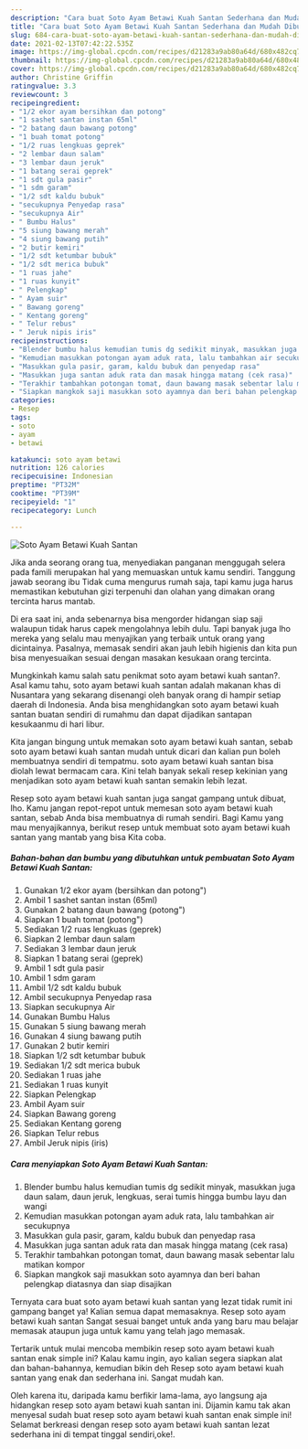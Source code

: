 ```yaml
---
description: "Cara buat Soto Ayam Betawi Kuah Santan Sederhana dan Mudah Dibuat"
title: "Cara buat Soto Ayam Betawi Kuah Santan Sederhana dan Mudah Dibuat"
slug: 684-cara-buat-soto-ayam-betawi-kuah-santan-sederhana-dan-mudah-dibuat
date: 2021-02-13T07:42:22.535Z
image: https://img-global.cpcdn.com/recipes/d21283a9ab80a64d/680x482cq70/soto-ayam-betawi-kuah-santan-foto-resep-utama.jpg
thumbnail: https://img-global.cpcdn.com/recipes/d21283a9ab80a64d/680x482cq70/soto-ayam-betawi-kuah-santan-foto-resep-utama.jpg
cover: https://img-global.cpcdn.com/recipes/d21283a9ab80a64d/680x482cq70/soto-ayam-betawi-kuah-santan-foto-resep-utama.jpg
author: Christine Griffin
ratingvalue: 3.3
reviewcount: 3
recipeingredient:
- "1/2 ekor ayam bersihkan dan potong"
- "1 sashet santan instan 65ml"
- "2 batang daun bawang potong"
- "1 buah tomat potong"
- "1/2 ruas lengkuas geprek"
- "2 lembar daun salam"
- "3 lembar daun jeruk"
- "1 batang serai geprek"
- "1 sdt gula pasir"
- "1 sdm garam"
- "1/2 sdt kaldu bubuk"
- "secukupnya Penyedap rasa"
- "secukupnya Air"
- " Bumbu Halus"
- "5 siung bawang merah"
- "4 siung bawang putih"
- "2 butir kemiri"
- "1/2 sdt ketumbar bubuk"
- "1/2 sdt merica bubuk"
- "1 ruas jahe"
- "1 ruas kunyit"
- " Pelengkap"
- " Ayam suir"
- " Bawang goreng"
- " Kentang goreng"
- " Telur rebus"
- " Jeruk nipis iris"
recipeinstructions:
- "Blender bumbu halus kemudian tumis dg sedikit minyak, masukkan juga daun salam, daun jeruk, lengkuas, serai tumis hingga bumbu layu dan wangi"
- "Kemudian masukkan potongan ayam aduk rata, lalu tambahkan air secukupnya"
- "Masukkan gula pasir, garam, kaldu bubuk dan penyedap rasa"
- "Masukkan juga santan aduk rata dan masak hingga matang (cek rasa)"
- "Terakhir tambahkan potongan tomat, daun bawang masak sebentar lalu matikan kompor"
- "Siapkan mangkok saji masukkan soto ayamnya dan beri bahan pelengkap diatasnya dan siap disajikan"
categories:
- Resep
tags:
- soto
- ayam
- betawi

katakunci: soto ayam betawi 
nutrition: 126 calories
recipecuisine: Indonesian
preptime: "PT32M"
cooktime: "PT39M"
recipeyield: "1"
recipecategory: Lunch

---
```



![Soto Ayam Betawi Kuah Santan](https://img-global.cpcdn.com/recipes/d21283a9ab80a64d/680x482cq70/soto-ayam-betawi-kuah-santan-foto-resep-utama.jpg)

Jika anda seorang orang tua, menyediakan panganan menggugah selera pada famili merupakan hal yang memuaskan untuk kamu sendiri. Tanggung jawab seorang ibu Tidak cuma mengurus rumah saja, tapi kamu juga harus memastikan kebutuhan gizi terpenuhi dan olahan yang dimakan orang tercinta harus mantab.

Di era  saat ini, anda sebenarnya bisa mengorder hidangan siap saji walaupun tidak harus capek mengolahnya lebih dulu. Tapi banyak juga lho mereka yang selalu mau menyajikan yang terbaik untuk orang yang dicintainya. Pasalnya, memasak sendiri akan jauh lebih higienis dan kita pun bisa menyesuaikan sesuai dengan masakan kesukaan orang tercinta. 



Mungkinkah kamu salah satu penikmat soto ayam betawi kuah santan?. Asal kamu tahu, soto ayam betawi kuah santan adalah makanan khas di Nusantara yang sekarang disenangi oleh banyak orang di hampir setiap daerah di Indonesia. Anda bisa menghidangkan soto ayam betawi kuah santan buatan sendiri di rumahmu dan dapat dijadikan santapan kesukaanmu di hari libur.

Kita jangan bingung untuk memakan soto ayam betawi kuah santan, sebab soto ayam betawi kuah santan mudah untuk dicari dan kalian pun boleh membuatnya sendiri di tempatmu. soto ayam betawi kuah santan bisa diolah lewat bermacam cara. Kini telah banyak sekali resep kekinian yang menjadikan soto ayam betawi kuah santan semakin lebih lezat.

Resep soto ayam betawi kuah santan juga sangat gampang untuk dibuat, lho. Kamu jangan repot-repot untuk memesan soto ayam betawi kuah santan, sebab Anda bisa membuatnya di rumah sendiri. Bagi Kamu yang mau menyajikannya, berikut resep untuk membuat soto ayam betawi kuah santan yang mantab yang bisa Kita coba.

<!--inarticleads1-->

##### Bahan-bahan dan bumbu yang dibutuhkan untuk pembuatan Soto Ayam Betawi Kuah Santan:

1. Gunakan 1/2 ekor ayam (bersihkan dan potong&#34;)
1. Ambil 1 sashet santan instan (65ml)
1. Gunakan 2 batang daun bawang (potong&#34;)
1. Siapkan 1 buah tomat (potong&#34;)
1. Sediakan 1/2 ruas lengkuas (geprek)
1. Siapkan 2 lembar daun salam
1. Sediakan 3 lembar daun jeruk
1. Siapkan 1 batang serai (geprek)
1. Ambil 1 sdt gula pasir
1. Ambil 1 sdm garam
1. Ambil 1/2 sdt kaldu bubuk
1. Ambil secukupnya Penyedap rasa
1. Siapkan secukupnya Air
1. Gunakan  Bumbu Halus
1. Gunakan 5 siung bawang merah
1. Gunakan 4 siung bawang putih
1. Gunakan 2 butir kemiri
1. Siapkan 1/2 sdt ketumbar bubuk
1. Sediakan 1/2 sdt merica bubuk
1. Sediakan 1 ruas jahe
1. Sediakan 1 ruas kunyit
1. Siapkan  Pelengkap
1. Ambil  Ayam suir
1. Siapkan  Bawang goreng
1. Sediakan  Kentang goreng
1. Siapkan  Telur rebus
1. Ambil  Jeruk nipis (iris)




<!--inarticleads2-->

##### Cara menyiapkan Soto Ayam Betawi Kuah Santan:

1. Blender bumbu halus kemudian tumis dg sedikit minyak, masukkan juga daun salam, daun jeruk, lengkuas, serai tumis hingga bumbu layu dan wangi
1. Kemudian masukkan potongan ayam aduk rata, lalu tambahkan air secukupnya
1. Masukkan gula pasir, garam, kaldu bubuk dan penyedap rasa
1. Masukkan juga santan aduk rata dan masak hingga matang (cek rasa)
1. Terakhir tambahkan potongan tomat, daun bawang masak sebentar lalu matikan kompor
1. Siapkan mangkok saji masukkan soto ayamnya dan beri bahan pelengkap diatasnya dan siap disajikan




Ternyata cara buat soto ayam betawi kuah santan yang lezat tidak rumit ini gampang banget ya! Kalian semua dapat memasaknya. Resep soto ayam betawi kuah santan Sangat sesuai banget untuk anda yang baru mau belajar memasak ataupun juga untuk kamu yang telah jago memasak.

Tertarik untuk mulai mencoba membikin resep soto ayam betawi kuah santan enak simple ini? Kalau kamu ingin, ayo kalian segera siapkan alat dan bahan-bahannya, kemudian bikin deh Resep soto ayam betawi kuah santan yang enak dan sederhana ini. Sangat mudah kan. 

Oleh karena itu, daripada kamu berfikir lama-lama, ayo langsung aja hidangkan resep soto ayam betawi kuah santan ini. Dijamin kamu tak akan menyesal sudah buat resep soto ayam betawi kuah santan enak simple ini! Selamat berkreasi dengan resep soto ayam betawi kuah santan lezat sederhana ini di tempat tinggal sendiri,oke!.

